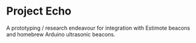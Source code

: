 # Project Echo

A prototyping / research endeavour for integration with Estimote beacons and homebrew Arduino ultrasonic beacons.
